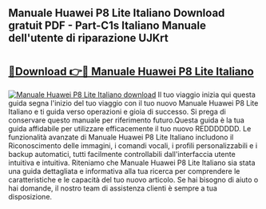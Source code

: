 ## Manuale Huawei P8 Lite Italiano Download gratuit PDF - Part-C1s Italiano Manuale dell'utente di riparazione UJKrt

# <h2><a href="http://dfdy6l.blite.top/?on=Manuale+Huawei+P8+Lite+Italiano">🔗Download 👉🔴 Manuale Huawei P8 Lite Italiano</a></h2>

[![Manuale Huawei P8 Lite Italiano download](https://i.imgur.com/lujVjoI.png)](http://dfdy6l.blite.top/?on=Manuale+Huawei+P8+Lite+Italiano)
Il tuo viaggio inizia qui questa guida segna l'inizio del tuo viaggio con il tuo nuovo Manuale Huawei P8 Lite Italiano e ti guida verso operazioni e gioia di successo. Si prega di conservare questo manuale per riferimento futuro.Questa guida è la tua guida affidabile per utilizzare efficacemente il tuo nuovo REDDDDDDD. Le funzionalità avanzate di Manuale Huawei P8 Lite Italiano includono il Riconoscimento delle immagini, i comandi vocali, i profili personalizzabili e i backup automatici, tutti facilmente controllabili dall'interfaccia utente intuitiva e intuitiva. Riteniamo che Manuale Huawei P8 Lite Italiano sia stata una guida dettagliata e informativa alla tua ricerca per comprendere le caratteristiche e le capacità del tuo nuovo articolo. Se hai bisogno di aiuto o hai domande, il nostro team di assistenza clienti è sempre a tua disposizione.
